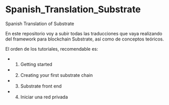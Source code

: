# Spanish_Translation_Substrate
Spanish Translation of Substrate

En este repositorio voy a subir todas las traducciones que vaya realizando del framework para blockchain Substrate, así como de conceptos teóricos. 

El orden de los tutoriales, recomendable es:

- 1. Getting started
- 2. Creating your first substrate chain
- 3. Substrate front end
- 4. Iniciar una red privada



